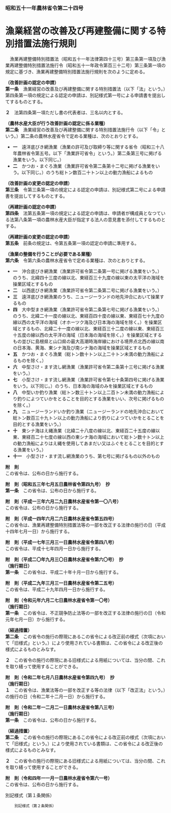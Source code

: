 ### 昭和五十一年農林省令第二十四号  
# 漁業経営の改善及び再建整備に関する特別措置法施行規則  
　漁業再建整備特別措置法（昭和五十一年法律第四十三号）第三条第一項及び漁業再建整備特別措置法施行令（昭和五十一年政令第百三十二号）第三条第一項の規定に基づき、漁業再建整備特別措置法施行規則を次のように定める。  
  
**（改善計画の認定の申請）**  
**第一条**　漁業経営の改善及び再建整備に関する特別措置法（以下「法」という。）第四条第一項の規定による認定の申請は、別記様式第一号による申請書を提出してするものとする。  
  
**２**　法第四条第一項ただし書の代表者は、三名以内とする。  
  
**（農林水産大臣が行う改善計画の認定に係る業種）**  
**第二条**　漁業経営の改善及び再建整備に関する特別措置法施行令（以下「令」という。）第二条の農林水産省令で定める業種は、次のとおりとする。  
* **一**　遠洋底びき網漁業（漁業の許可及び取締り等に関する省令（昭和三十八年農林省令第五号。以下「漁業許可省令」という。）第二条第三号に掲げる漁業をいう。以下同じ。）  
* **二**　かつお・まぐろ漁業（漁業許可省令第二条第十二号に掲げる漁業をいう。以下同じ。）のうち総トン数百二十トン以上の動力漁船によるもの  
  
**（改善計画の変更の認定の申請）**  
**第三条**　令第三条第一項の規定による認定の申請は、別記様式第二号による申請書を提出してするものとする。  
  
**（再建計画の認定の申請）**  
**第四条**　法第五条第一項の規定による認定の申請は、申請者が構成員となつている法第八条第一項の農林水産大臣が指定する法人の意見書を添付してするものとする。  
  
**（再建計画の変更の認定の申請）**  
**第五条**　前条の規定は、令第五条第一項の認定の申請に準用する。  
  
**（漁業の整備を行うことが必要である業種）**  
**第六条**　令第六条の農林水産省令で定める業種は、次のとおりとする。  
* **一**　沖合底びき網漁業（漁業許可省令第二条第一号に掲げる漁業をいう。）のうち、北緯四十三度の線以北、東経百三十九度の線以東の太平洋の海域を操業区域とするもの  
* **二**　以西底びき網漁業（漁業許可省令第二条第二号に掲げる漁業をいう。）  
* **三**　遠洋底びき網漁業のうち、ニュージーランドの地先沖合において操業するもの  
* **四**　大中型まき網漁業（漁業許可省令第二条第七号に掲げる漁業をいう。）のうち、北緯二十一度の線以北、東経百四十度の線以東、東経百七十九度の線以西の太平洋の海域（オホーツク海及び日本海の海域を除く。）を操業区域とするもの、北緯二十一度の線以北、東経百三十二度の線以東、東経百三十五度の線以西の太平洋の海域（日本海の海域を除く。）を操業区域とするもの並びに島根県と山口県の最大高潮時海岸線における境界点北西の線以南の日本海、黄海、東シナ海及び南シナ海の海域を操業区域とするもの  
* **五**　かつお・まぐろ漁業（総トン数十トン以上二十トン未満の動力漁船によるものを除く。）  
* **六**　中型さけ・ます流し網漁業（漁業許可省令第二条第十三号に掲げる漁業をいう。）  
* **七**　小型さけ・ます流し網漁業（漁業許可省令第七十条第四号に掲げる漁業をいう。以下同じ。）のうち、日本海の海域のみを操業区域とするもの  
* **八**　中型いか釣り漁業（総トン数三十トン以上二百トン未満の動力漁船により釣りによつていかをとることを目的とする漁業をいい、次号に掲げるものを除く。）  
* **九**　ニュージーランドいか釣り漁業（ニュージーランドの地先沖合において総トン数百三十九トン以上の動力漁船により釣りによつていかをとることを目的とする漁業をいう。）  
* **十**　東シナ海はえ縄漁業（北緯二十八度の線以北、東経百二十五度の線以東、東経百二十七度の線以西の東シナ海の海域において総トン数十トン以上の動力漁船によりはえ縄を使用してあまだい又はふぐをとることを目的とする漁業をいう。）  
* **十一**　小型さけ・ます流し網漁業のうち、第七号に掲げるもの以外のもの  
  
**附　則**  
この省令は、公布の日から施行する。  
  
**附　則（昭和五三年七月五日農林省令第四九号）　抄**  
**第一条**　この省令は、公布の日から施行する。  
  
**附　則（平成一三年六月二九日農林水産省令第一〇八号）**  
この省令は、公布の日から施行する。  
  
**附　則（平成一四年六月二六日農林水産省令第五四号）**  
この省令は、漁業再建整備特別措置法等の一部を改正する法律の施行の日（平成十四年七月一日）から施行する。  
  
**附　則（平成一七年三月三一日農林水産省令第四八号）**  
この省令は、平成十七年四月一日から施行する。  
  
**附　則（平成二〇年九月三〇日農林水産省令第六〇号）　抄**  
**（施行期日）**  
**第一条**　この省令は、平成二十年十月一日から施行する。  
  
**附　則（平成二九年三月三一日農林水産省令第二五号）**  
この省令は、平成二十九年四月一日から施行する。  
  
**附　則（令和元年六月二七日農林水産省令第一〇号）**  
**（施行期日）**  
**第一条**　この省令は、不正競争防止法等の一部を改正する法律の施行の日（令和元年七月一日）から施行する。  
  
**（経過措置）**  
**第二条**　この省令の施行の際現にあるこの省令による改正前の様式（次項において「旧様式」という。）により使用されている書類は、この省令による改正後の様式によるものとみなす。  
  
**２**　この省令の施行の際現にある旧様式による用紙については、当分の間、これを取り繕って使用することができる。  
  
**附　則（令和二年七月八日農林水産省令第四九号）　抄**  
**（施行期日）**  
**１**　この省令は、漁業法等の一部を改正する等の法律（以下「改正法」という。）の施行の日（令和二年十二月一日）から施行する。  
  
**附　則（令和二年一二月二一日農林水産省令第八三号）**  
**（施行期日）**  
**第一条**　この省令は、公布の日から施行する。  
  
**（経過措置）**  
**第二条**　この省令の施行の際現にあるこの省令による改正前の様式（次項において「旧様式」という。）により使用されている書類は、この省令による改正後の様式によるものとみなす。  
  
**２**　この省令の施行の際現にある旧様式による用紙については、当分の間、これを取り繕って使用することができる。  
  
**附　則（令和四年一一月一日農林水産省令第六一号）**  
この省令は、公布の日から施行する。  
  
別記様式（第１条関係）  

          
        別記様式（第２条関係）  

          
        
